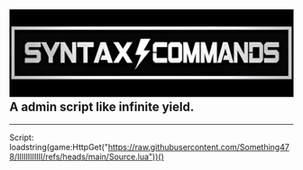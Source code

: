 ![SC](https://raw.githubusercontent.com/Something478/IIIIIIIIIIII/main/GitHub_images/logo.jpg)  
A admin script like infinite yield.
---
---
Script:  
loadstring(game:HttpGet("https://raw.githubusercontent.com/Something478/IIIIIIIIIIII/refs/heads/main/Source.lua"))()
